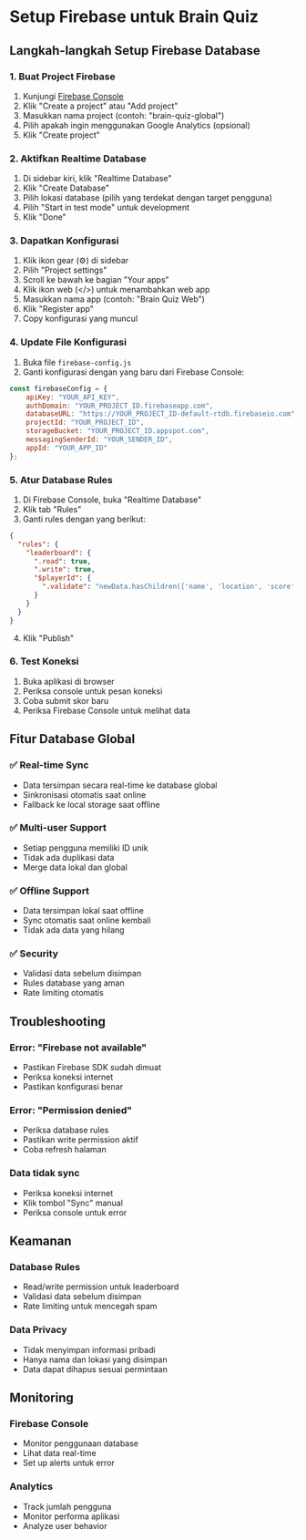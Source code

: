 # Setup Firebase untuk Brain Quiz

## Langkah-langkah Setup Firebase Database

### 1. Buat Project Firebase
1. Kunjungi [Firebase Console](https://console.firebase.google.com/)
2. Klik "Create a project" atau "Add project"
3. Masukkan nama project (contoh: "brain-quiz-global")
4. Pilih apakah ingin menggunakan Google Analytics (opsional)
5. Klik "Create project"

### 2. Aktifkan Realtime Database
1. Di sidebar kiri, klik "Realtime Database"
2. Klik "Create Database"
3. Pilih lokasi database (pilih yang terdekat dengan target pengguna)
4. Pilih "Start in test mode" untuk development
5. Klik "Done"

### 3. Dapatkan Konfigurasi
1. Klik ikon gear (⚙️) di sidebar
2. Pilih "Project settings"
3. Scroll ke bawah ke bagian "Your apps"
4. Klik ikon web (</>) untuk menambahkan web app
5. Masukkan nama app (contoh: "Brain Quiz Web")
6. Klik "Register app"
7. Copy konfigurasi yang muncul

### 4. Update File Konfigurasi
1. Buka file `firebase-config.js`
2. Ganti konfigurasi dengan yang baru dari Firebase Console:

```javascript
const firebaseConfig = {
    apiKey: "YOUR_API_KEY",
    authDomain: "YOUR_PROJECT_ID.firebaseapp.com",
    databaseURL: "https://YOUR_PROJECT_ID-default-rtdb.firebaseio.com",
    projectId: "YOUR_PROJECT_ID",
    storageBucket: "YOUR_PROJECT_ID.appspot.com",
    messagingSenderId: "YOUR_SENDER_ID",
    appId: "YOUR_APP_ID"
};
```

### 5. Atur Database Rules
1. Di Firebase Console, buka "Realtime Database"
2. Klik tab "Rules"
3. Ganti rules dengan yang berikut:

```json
{
  "rules": {
    "leaderboard": {
      ".read": true,
      ".write": true,
      "$playerId": {
        ".validate": "newData.hasChildren(['name', 'location', 'score', 'percentage', 'timestamp'])"
      }
    }
  }
}
```

4. Klik "Publish"

### 6. Test Koneksi
1. Buka aplikasi di browser
2. Periksa console untuk pesan koneksi
3. Coba submit skor baru
4. Periksa Firebase Console untuk melihat data

## Fitur Database Global

### ✅ Real-time Sync
- Data tersimpan secara real-time ke database global
- Sinkronisasi otomatis saat online
- Fallback ke local storage saat offline

### ✅ Multi-user Support
- Setiap pengguna memiliki ID unik
- Tidak ada duplikasi data
- Merge data lokal dan global

### ✅ Offline Support
- Data tersimpan lokal saat offline
- Sync otomatis saat online kembali
- Tidak ada data yang hilang

### ✅ Security
- Validasi data sebelum disimpan
- Rules database yang aman
- Rate limiting otomatis

## Troubleshooting

### Error: "Firebase not available"
- Pastikan Firebase SDK sudah dimuat
- Periksa koneksi internet
- Pastikan konfigurasi benar

### Error: "Permission denied"
- Periksa database rules
- Pastikan write permission aktif
- Coba refresh halaman

### Data tidak sync
- Periksa koneksi internet
- Klik tombol "Sync" manual
- Periksa console untuk error

## Keamanan

### Database Rules
- Read/write permission untuk leaderboard
- Validasi data sebelum disimpan
- Rate limiting untuk mencegah spam

### Data Privacy
- Tidak menyimpan informasi pribadi
- Hanya nama dan lokasi yang disimpan
- Data dapat dihapus sesuai permintaan

## Monitoring

### Firebase Console
- Monitor penggunaan database
- Lihat data real-time
- Set up alerts untuk error

### Analytics
- Track jumlah pengguna
- Monitor performa aplikasi
- Analyze user behavior 